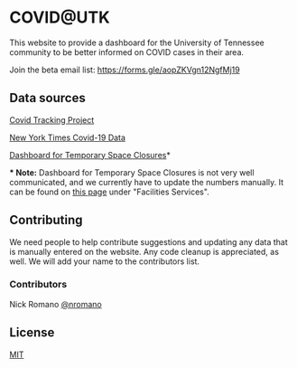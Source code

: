 # COVID@UTK
This website to provide a dashboard for the University of Tennessee community to be better informed on COVID cases in their area.

Join the beta email list: https://forms.gle/aopZKVgn12NgfMj19

## Data sources
[Covid Tracking Project](https://covidtracking.com/data)

[New York Times Covid-19 Data](https://github.com/nytimes/covid-19-data)

[Dashboard for Temporary Space Closures](https://veoci.com/veoci/p/form/4jmds5x4jj4j#tab=entryForm)*

**\* Note:** Dashboard for Temporary Space Closures is not very well communicated, and we currently have to update the numbers manually. It can be found on [this page](https://www.utk.edu/coronavirus/guides/what-happens-when-a-covid-19-case-is-reported) under "Facilities Services".

## Contributing
We need people to help contribute suggestions and updating any data that is manually entered on the website. Any code cleanup is appreciated, as well. We will add your name to the contributors list.

### Contributors
Nick Romano [@nromano](https://twitter.com/nromanodev)

## License
[MIT](LICENSE.md)
